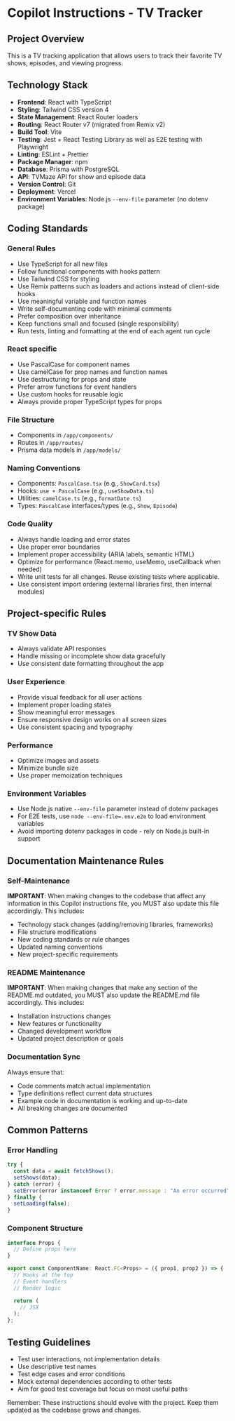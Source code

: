 # Copilot Instructions - TV Tracker

## Project Overview

This is a TV tracking application that allows users to track their favorite TV shows, episodes, and viewing progress.

## Technology Stack

- **Frontend**: React with TypeScript
- **Styling**: Tailwind CSS version 4
- **State Management**: React Router loaders
- **Routing**: React Router v7 (migrated from Remix v2)
- **Build Tool**: Vite
- **Testing**: Jest + React Testing Library as well as E2E testing with Playwright
- **Linting**: ESLint + Prettier
- **Package Manager**: npm
- **Database**: Prisma with PostgreSQL
- **API**: TVMaze API for show and episode data
- **Version Control**: Git
- **Deployment**: Vercel
- **Environment Variables**: Node.js `--env-file` parameter (no dotenv package)

## Coding Standards

### General Rules

- Use TypeScript for all new files
- Follow functional components with hooks pattern
- Use Tailwind CSS for styling
- Use Remix patterns such as loaders and actions instead of client-side hooks
- Use meaningful variable and function names
- Write self-documenting code with minimal comments
- Prefer composition over inheritance
- Keep functions small and focused (single responsibility)
- Run tests, linting and formatting at the end of each agent run cycle

### React specific

- Use PascalCase for component names
- Use camelCase for prop names and function names
- Use destructuring for props and state
- Prefer arrow functions for event handlers
- Use custom hooks for reusable logic
- Always provide proper TypeScript types for props

### File Structure

- Components in `/app/components/`
- Routes in `/app/routes/`
- Prisma data models in `/app/models/`

### Naming Conventions

- Components: `PascalCase.tsx` (e.g., `ShowCard.tsx`)
- Hooks: `use + PascalCase` (e.g., `useShowData.ts`)
- Utilities: `camelCase.ts` (e.g., `formatDate.ts`)
- Types: `PascalCase` interfaces/types (e.g., `Show`, `Episode`)

### Code Quality

- Always handle loading and error states
- Use proper error boundaries
- Implement proper accessibility (ARIA labels, semantic HTML)
- Optimize for performance (React.memo, useMemo, useCallback when needed)
- Write unit tests for all changes. Reuse existing tests where applicable.
- Use consistent import ordering (external libraries first, then internal modules)

## Project-specific Rules

### TV Show Data

- Always validate API responses
- Handle missing or incomplete show data gracefully
- Use consistent date formatting throughout the app

### User Experience

- Provide visual feedback for all user actions
- Implement proper loading states
- Show meaningful error messages
- Ensure responsive design works on all screen sizes
- Use consistent spacing and typography

### Performance

- Optimize images and assets
- Minimize bundle size
- Use proper memoization techniques

### Environment Variables

- Use Node.js native `--env-file` parameter instead of dotenv packages
- For E2E tests, use `node --env-file=.env.e2e` to load environment variables
- Avoid importing dotenv packages in code - rely on Node.js built-in support

## Documentation Maintenance Rules

### Self-Maintenance

**IMPORTANT**: When making changes to the codebase that affect any information in this Copilot instructions file, you MUST also update this file accordingly. This includes:

- Technology stack changes (adding/removing libraries, frameworks)
- File structure modifications
- New coding standards or rule changes
- Updated naming conventions
- New project-specific requirements

### README Maintenance

**IMPORTANT**: When making changes that make any section of the README.md outdated, you MUST also update the README.md file accordingly. This includes:

- Installation instructions changes
- New features or functionality
- Changed development workflow
- Updated project description or goals

### Documentation Sync

Always ensure that:

- Code comments match actual implementation
- Type definitions reflect current data structures
- Example code in documentation is working and up-to-date
- All breaking changes are documented

## Common Patterns

### Error Handling

```typescript
try {
  const data = await fetchShows();
  setShows(data);
} catch (error) {
  setError(error instanceof Error ? error.message : "An error occurred");
} finally {
  setLoading(false);
}
```

### Component Structure

```typescript
interface Props {
  // Define props here
}

export const ComponentName: React.FC<Props> = ({ prop1, prop2 }) => {
  // Hooks at the top
  // Event handlers
  // Render logic

  return (
    // JSX
  );
};
```

## Testing Guidelines

- Test user interactions, not implementation details
- Use descriptive test names
- Test edge cases and error conditions
- Mock external dependencies according to other tests
- Aim for good test coverage but focus on most useful paths

Remember: These instructions should evolve with the project. Keep them updated as the codebase grows and changes.
